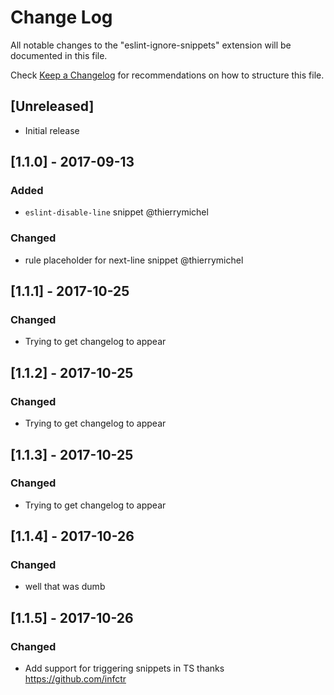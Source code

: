 # Change Log
All notable changes to the "eslint-ignore-snippets" extension will be documented in this file.

Check [Keep a Changelog](http://keepachangelog.com/) for recommendations on how to structure this file.

## [Unreleased]
- Initial release

## [1.1.0] - 2017-09-13
### Added
- `eslint-disable-line` snippet @thierrymichel

### Changed
- rule placeholder for next-line snippet @thierrymichel

## [1.1.1] - 2017-10-25
### Changed
- Trying to get changelog to appear

## [1.1.2] - 2017-10-25
### Changed
- Trying to get changelog to appear

## [1.1.3] - 2017-10-25
### Changed
- Trying to get changelog to appear

## [1.1.4] - 2017-10-26
### Changed
- well that was dumb

## [1.1.5] - 2017-10-26
### Changed
- Add support for triggering snippets in TS
  thanks https://github.com/infctr
